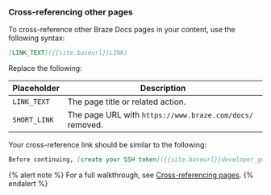 ### Cross-referencing other pages

To cross-reference other Braze Docs pages in your content, use the following syntax:

```markdown
[LINK_TEXT]({{site.baseurl}}LINK)
```

Replace the following:

| Placeholder  | Description                                              |
|--------------|----------------------------------------------------------|
| `LINK_TEXT`  | The page title or related action.                        |
| `SHORT_LINK` | The page URL with `https://www.braze.com/docs/` removed. |

Your cross-reference link should be similar to the following:

```markdown
Before continuing, [create your SSH token]({{site.baseurl}}developer_guide/platform_wide/sdk_authentication).
```

{% alert note %}
For a full walkthrough, see [Cross-referencing pages]().
{% endalert %}